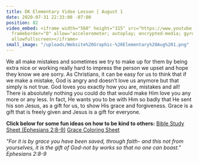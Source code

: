 ```yaml
---
title: DK Elementary Video Lesson | August 1
date: 2020-07-31 22:33:00 -07:00
position: 82
video_embed: <iframe width="560" height="315" src="https://www.youtube.com/embed/ACvySp938WY"
  frameborder="0" allow="accelerometer; autoplay; encrypted-media; gyroscope; picture-in-picture"
  allowfullscreen></iframe>
small_image: "/uploads/Website%20Graphic-%20Elementary%20Aug%201.png"
---
```


We all make mistakes and sometimes we try to make up for them by being extra nice or working really hard to impress the person we upset and hope they know we are sorry. As Christians, it can be easy for us to think that if we make a mistake, God is angry and doesn’t love us anymore but that simply is not true. God loves you exactly how you are, mistakes and all! There is absolutely nothing you could do that would make Him love you any more or any less. In fact, He wants you to be with Him so badly that He sent his son Jesus, as a gift for us, to show His grace and forgiveness. Grace is a gift that is freely given and Jesus is a gift for everyone.

**Click below for some fun ideas on how to be kind to others:**
[Bible Study Sheet (Ephesians 2:8-9)](https://drive.google.com/file/d/1n8A8HmgP5S-5Tt3FHywHZu-_5kyM9AHg/view?usp=sharing)
[Grace Coloring Sheet](https://drive.google.com/file/d/15c3tbIbCfMJN1aw6eMkavkDlZYUvwqQd/view?usp=sharing)

*"For it is by grace you have been saved, through faith- and this not from yourselves, it is the gift of God-not by works so that no one can boast." Ephesians 2:8-9*